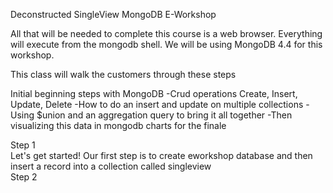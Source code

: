 Deconstructed SingleView MongoDB E-Workshop

All that will be needed to complete this course is a web browser.
Everything will execute from the mongodb shell.
We will be using MongoDB 4.4 for this workshop.

This class will walk the customers through these steps<br>

Initial beginning steps with MongoDB
-Crud operations Create, Insert, Update, Delete
-How to do an insert and update on multiple collections
-Using $union and an aggregation query to bring it all together
-Then visualizing this data in mongodb charts for the finale

Step 1<br>
Let's get started! Our first step is to create eworkshop database and then insert a record into a collection called singleview
<br>
Step 2<br>


